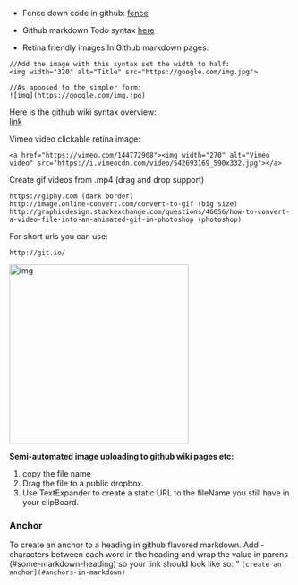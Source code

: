 - Fence down code in github: [fence](https://help.github.com/articles/github-flavored-markdown/#fenced-code-blocks)  

- Github markdown Todo syntax [here](https://help.github.com/articles/writing-on-github/#task-lists)  

- Retina friendly images In Github markdown pages:

```
//Add the image with this syntax set the width to half:
<img width="320" alt="Title" src="https://google.com/img.jpg">

//As apposed to the simpler form:
![img](https://google.com/img.jpg) 
```

Here is the github wiki syntax overview:  
[link](https://github.com/gollum/gollum/wiki) 

Vimeo video clickable retina image:
```
<a href="https://vimeo.com/144772908"><img width="270" alt="Vimeo video" src="https://i.vimeocdn.com/video/542693169_590x332.jpg"></a>
```

Create gif videos from .mp4 (drag and drop support)   
```
https://giphy.com (dark border)
http://image.online-convert.com/convert-to-gif (big size)
http://graphicdesign.stackexchange.com/questions/46656/how-to-convert-a-video-file-into-an-animated-gif-in-photoshop (photoshop)
```

For short urls you can use:
```
http://git.io/
```

<img width="320" alt="img" src="https://raw.githubusercontent.com/stylekit/img/master/Screen Shot 2015-12-11 at 09.22.39.png">

**Semi-automated image uploading to github wiki pages etc:**
 1. copy the file name   
 2. Drag the file to a public dropbox.  
 3. Use TextExpander to create a static URL to the fileName you still have in your clipBoard.  

 
 ### Anchor
 To create an anchor to a heading in github flavored markdown. Add - characters between each word in the heading and wrap the value in parens (#some-markdown-heading) so your link should look like so:
”
 `[create an anchor](#anchors-in-markdown)`
